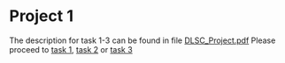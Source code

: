 # Project 1

The description for task 1-3 can be found in file [DLSC_Project.pdf](https://github.com/lblum95/Deep_Learning_for_Scientific_Computing/tree/master/Project1/DLSC_Project.pdf)
Please proceed to [task 1](https://github.com/lblum95/Deep_Learning_for_Scientific_Computing/tree/master/Project1/Projec1/Task1), [task 2](https://github.com/lblum95/Deep_Learning_for_Scientific_Computing/tree/master/Project1/Projec1/Task1) or [task 3](https://github.com/lblum95/Deep_Learning_for_Scientific_Computing/tree/master/Project1/Projec1/Task1)

